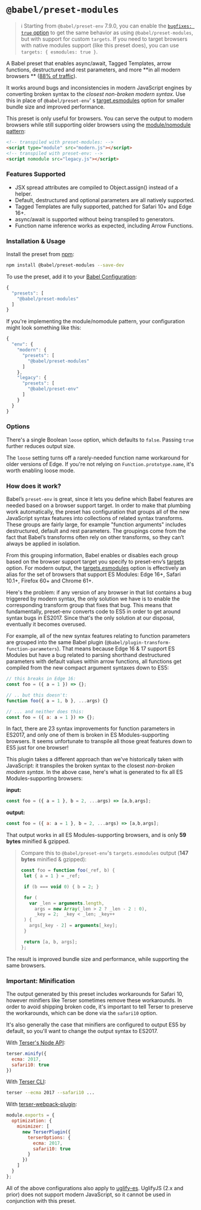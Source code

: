# `@babel/preset-modules`

> ℹ️ Starting from `@babel/preset-env` 7.9.0, you can enable the [
`bugfixes: true` option](https://babeljs.io/docs/en/babel-preset-env#bugfixes) to get the same
> behavior as using `@babel/preset-modules`, but with support for custom `targets`.
> If you need to target browsers with native modules support (like this preset does), you can use
`targets: { esmodules: true }`.

A Babel preset that enables async/await, Tagged Templates, arrow functions, destructured and rest
parameters, and more **in all modern browsers
** ([88% of traffic](https://caniuse.com/#feat=es6-module)).

It works around bugs and inconsistencies in modern JavaScript engines by converting broken syntax to
the _closest non-broken modern syntax_. Use this in place of `@babel/preset-env`'
s [target.esmodules](https://babeljs.io/docs/en/babel-preset-env#targetsesmodules) option for
smaller bundle size and improved performance.

This preset is only useful for browsers. You can serve the output to modern browsers while still
supporting older browsers using
the [module/nomodule pattern](https://philipwalton.com/articles/deploying-es2015-code-in-production-today/):

```html
<!-- transpiled with preset-modules: -->
<script type="module" src="modern.js"></script>
<!-- transpiled with preset-env: -->
<script nomodule src="legacy.js"></script>
```

### Features Supported

- JSX spread attributes are compiled to Object.assign() instead of a helper.
- Default, destructured and optional parameters are all natively supported.
- Tagged Templates are fully supported, patched for Safari 10+ and Edge 16+.
- async/await is supported without being transpiled to generators.
- Function name inference works as expected, including Arrow Functions.

### Installation & Usage

Install the preset from [npm](https://www.npmjs.com/package/@babel/preset-modules):

```sh
npm install @babel/preset-modules --save-dev
```

To use the preset, add it to your [Babel Configuration](https://babeljs.io/docs/en/configuration):

```js
{
  "presets": [
    "@babel/preset-modules"
  ]
}
```

If you're implementing the module/nomodule pattern, your configuration might look something like
this:

```js
{
  "env": {
    "modern": {
      "presets": [
        "@babel/preset-modules"
      ]
    },
    "legacy": {
      "presets": [
        "@babel/preset-env"
      ]
    }
  }
}
```

### Options

There's a single Boolean `loose` option, which defaults to `false`. Passing `true` further reduces
output size.

The `loose` setting turns off a rarely-needed function name workaround for older versions of Edge.
If you're not relying on `Function.prototype.name`, it's worth enabling loose mode.

### How does it work?

Babel’s `preset-env` is great, since it lets you define which Babel features are needed based on a
browser support target. In order to make that plumbing work automatically, the preset has
configuration that groups all of the new JavaScript syntax features into collections of related
syntax transforms. These groups are fairly large, for example "function arguments" includes
destructured, default and rest parameters. The groupings come from the fact that Babel’s transforms
often rely on other transforms, so they can’t always be applied in isolation.

From this grouping information, Babel enables or disables each group based on the browser support
target you specify to preset-env’s [targets](https://babeljs.io/docs/en/babel-preset-env#targets)
option. For modern output,
the [targets.esmodules](https://babeljs.io/docs/en/babel-preset-env#targetsesmodules) option is
effectively an alias for the set of browsers that support ES Modules: Edge 16+, Safari 10.1+,
Firefox 60+ and Chrome 61+.

Here's the problem: if any version of any browser in that list contains a bug triggered by modern
syntax, the only solution we have is to enable the corresponding transform group that fixes that
bug. This means that fundamentally, preset-env converts code to ES5 in order to get around syntax
bugs in ES2017. Since that's the only solution at our disposal, eventually it becomes overused.

For example, all of the new syntax features relating to function parameters are grouped into the
same Babel plugin (`@babel/plugin-transform-function-parameters`). That means because Edge 16 & 17
support ES Modules but have a bug related to parsing shorthand destructured parameters with default
values within arrow functions, all functions get compiled from the new compact argument syntaxes
down to ES5:

```js
// this breaks in Edge 16:
const foo = ({ a = 1 }) => {};

// .. but this doesn't:
function foo({ a = 1, b }, ...args) {}

// ... and neither does this:
const foo = ({ a: a = 1 }) => {};
```

In fact, there are 23 syntax improvements for function parameters in ES2017, and only one of them is
broken in ES Modules-supporting browsers. It seems unfortunate to transpile all those great features
down to ES5 just for one browser!

This plugin takes a different approach than we've historically taken with JavaScript: it transpiles
the broken syntax to the closest _non-broken modern syntax_. In the above case, here's what is
generated to fix all ES Modules-supporting browsers:

**input:**

```js
const foo = ({ a = 1 }, b = 2, ...args) => [a,b,args];
```

**output:**

```js
const foo = ({ a: a = 1 }, b = 2, ...args) => [a,b,args];
```

That output works in all ES Modules-supporting browsers, and is only **59 bytes** minified &
gzipped.

> Compare this to `@babel/preset-env`'s `targets.esmodules` output (**147 bytes** minified &
> gzipped):
>
> ```js
>const foo = function foo(_ref, b) {
>  let { a = 1 } = _ref;
>
>  if (b === void 0) { b = 2; }
>
>  for (
>    var _len = arguments.length,
>      args = new Array(_len > 2 ? _len - 2 : 0),
>      _key = 2;  _key < _len; _key++
>  ) {
>    args[_key - 2] = arguments[_key];
>  }
>
>  return [a, b, args];
>};
>````

The result is improved bundle size and performance, while supporting the same browsers.

### Important: Minification

The output generated by this preset includes workarounds for Safari 10, however minifiers like
Terser sometimes remove these workarounds. In order to avoid shipping broken code, it's important to
tell Terser to preserve the workarounds, which can be done via the `safari10` option.

It's also generally the case that minifiers are configured to output ES5 by default, so you'll want
to change the output syntax to ES2017.

With [Terser's Node API](https://github.com/terser/terser#minify-options):

```js
terser.minify({
  ecma: 2017,
  safari10: true
})
```

With [Terser CLI](https://npm.im/terser):

```sh
terser --ecma 2017 --safari10 ...
```

With [terser-webpack-plugin](https://webpack.js.org/plugins/terser-webpack-plugin/):

```js
module.exports = {
  optimization: {
    minimizer: [
      new TerserPlugin({
        terserOptions: {
          ecma: 2017,
          safari10: true
        }
      })
    ]
  }
};
```

All of the above configurations also apply
to [uglify-es](https://github.com/mishoo/UglifyJS2/tree/harmony).
UglifyJS (2.x and prior) does not support modern JavaScript, so it cannot be used in conjunction
with this preset.
